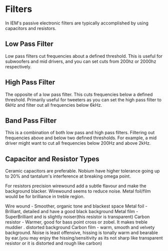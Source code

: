 # Filters

In IEM's passive electronic filters are typically accomplished by using capacitors and resistors.

## Low Pass Filter

Low pass filters cut frequencies about a defined threshold. This is useful for subwoofers and mid drivers, and you can set cuts from 200hz or 2000hz respectively.

## High Pass Filter

The opposite of a low pass filter. This cuts frequencies below a defined threshold. Primarily useful for tweeters as you can set the high pass filter to 6kHz and filter out all frequencies below 6kHz.

## Band Pass Filter

This is a combination of both low pass and high pass filters. Filtering out frequencies above and below two defined thresholds. For example, a mid driver might want to cut all frequencies below 200Hz and above 2kHz.

## Capacitor and Resistor Types

Ceramic capacitors are preferable. Nobium have higher tolerance going up to 20% and tantalum's interference at breaking omega point.

For resistors precision wirewound add a subtle flavour and make the background blacker. Wirewound seems to reduce noise. Metal foil/film would be for brilliance in treble region.

Wire wound - Smoother, organic tone and blackest space
Metal foil - Brilliant, detailed and have a good black background
Metal film - SuperBrilliant and is slightly noiser(this resistor is transparent)
Carbon resistor - Warmer, good for bass point cross or zobel. It makes treble muddier . distorted background
Carbon film - warm, smooth and velvety background. Noise is least offensive, hissing is tonally warm and bearable by ear.(you may enjoy the hissing/sensitivity as its not sharp like transparent resistor or it is distorted and rough like carbon)
